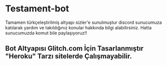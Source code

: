 # Testament-bot
Tamamen türkçeleştirilmiş altyapı sizler'e sunulmuştur discord sunucumuza katılarak yardım ve takıldığınız konular hakkında bilgi alabilirsiniz. Hatta sunucumuzda komut bile paylaşıyoruz!!

## Bot Altyapısı Glitch.com İçin Tasarlanmıştır "Heroku" Tarzı sitelerde Çalışmayabilir.
